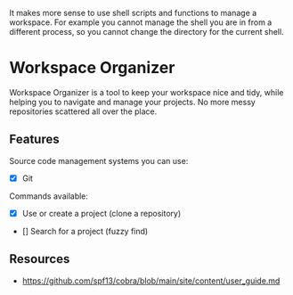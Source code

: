It makes more sense to use shell scripts and functions to manage a workspace. For example you cannot manage the shell you are in from a different process, so you cannot change the directory for the current shell.

# Workspace Organizer

Workspace Organizer is a tool to keep your workspace nice and tidy, while helping you to navigate and manage your projects. No more messy repositories scattered all over the place.

## Features

Source code management systems you can use:

- [x] Git

Commands available:

- [x] Use or create a project (clone a repository)
- [] Search for a project (fuzzy find)


## Resources

- https://github.com/spf13/cobra/blob/main/site/content/user_guide.md
